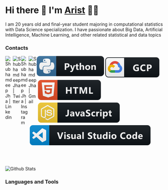 # Hi there 👋 I'm [Arist](https://www.linkedin.com/in/myarist/) 🧑🏻

I am 20 years old and final-year student majoring in computational statistics with Data Science specialization. I have passionate about Big Data, Artificial Intelligence, Machine Learning, and other related statistical and data topics

### Contacts

<a href="https://linkedin.com/in/myarist">
  <img align="left" alt="Shubhamdeep Jha | Linkedin" width="24px" src="https://github.com/TheDudeThatCode/TheDudeThatCode/blob/master/Assets/Linkedin.svg" />
</a>
<a href="https://twitter.com/my_arist">
  <img align="left" alt="Shubhamdeep Jha | Twitter" width="26px" src="https://github.com/TheDudeThatCode/TheDudeThatCode/blob/master/Assets/Twitter.svg" />
</a>
<a href="https://www.instagram.com/myarist/">
  <img align="left" alt="Shubhamdeep Jha | Instagram" width="24px" src="https://github.com/TheDudeThatCode/TheDudeThatCode/blob/master/Assets/Instagram.svg" />
</a>
<a href="mailto:arisytyanto2320@gmail.com">
  <img align="left" alt="Shubhamdeep Jha | Gmail" width="26px" src="https://github.com/TheDudeThatCode/TheDudeThatCode/blob/master/Assets/Gmail.svg" />
</a>

<p align="left">
 <img src="https://raw.githubusercontent.com/8bithemant/8bithemant/master/svg/dev/languages/python.svg" alt="Pythonle="vertical-align:top; margin:4px"><img src="https://raw.githubusercontent.com/8bithemant/8bithemant/master/svg/dev/services/gcp.svg" alt="GCP" style="vertical-align:top; margin:4px"><img src="https://raw.githubusercontent.com/8bithemant/8bithemant/master/svg/dev/languages/html.svg" alt="HTML" style="vertical-align:top; margin:4px"><img src="https://raw.githubusercontent.com/8bithemant/8bithemant/master/svg/dev/languages/js.svg" alt="JavaScript" style="vertical-align:top; margin:4px"><img src="https://raw.githubusercontent.com/8bithemant/8bithemant/master/svg/dev/tools/visualstudio_code.svg" alt="VSCode" style="vertical-align:top; margin:4px">
</p>

<br/>
<br/>

![Github Stats](https://github-readme-stats.vercel.app/api?username=myarist&show_icons=true&title_color=fff&icon_color=79ff97&text_color=9f9f9f&bg_color=151515)

### Languages and Tools



